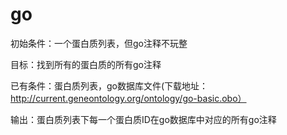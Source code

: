 # go
初始条件：一个蛋白质列表，但go注释不玩整

目标：找到所有的蛋白质的所有go注释

已有条件：蛋白质列表，go数据库文件(下载地址：http://current.geneontology.org/ontology/go-basic.obo）

输出：蛋白质列表下每一个蛋白质ID在go数据库中对应的所有go注释
